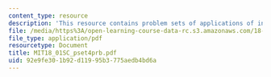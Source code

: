 ```yaml
---
content_type: resource
description: 'This resource contains problem sets of applications of integration. '
file: /media/https%3A/open-learning-course-data-rc.s3.amazonaws.com/18-01sc-single-variable-calculus-fall-2010/92e9fe301b92d11995b3775aedb4bd6a_MIT18_01SC_pset4prb.pdf
file_type: application/pdf
resourcetype: Document
title: MIT18_01SC_pset4prb.pdf
uid: 92e9fe30-1b92-d119-95b3-775aedb4bd6a
---
```

